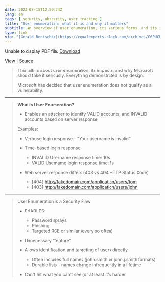 ```yaml
---
date: 2023-08-15T12:50:24Z
lang: en
tags: [ security, obscurity, user tracking ]
title: "User enumeration: what it is and why it matters"
subtitle: An overview of user enumeration, its various forms, and its impacts
type: link
via: "[Gerald Benischke](https://equalexperts.slack.com/archives/C6PUCB37E/p1692056078523089)"
---
```


<object data="https://cdn.githubraw.com/nyxgeek/track_the_planet/main/nyxgeek_Track_the_Planet_2023.08.14.pdf" type="application/pdf" width="100%">
    <p>Unable to display PDF file. <a href="https://cdn.githubraw.com/nyxgeek/track_the_planet/main/nyxgeek_Track_the_Planet_2023.08.14.pdf">Download</a></p>
</object>

[View](https://cdn.githubraw.com/nyxgeek/track_the_planet/main/nyxgeek_Track_the_Planet_2023.08.14.pdf) | [Source](https://github.com/nyxgeek/track_the_planet/blob/main/nyxgeek_Track_the_Planet_2023.08.14.pdf)

> This talk is about user enumeration, its impacts, and why Microsoft should take it seriously. Everything demonstrated is by design.
>
> Microsoft has decided that user enumeration does not qualify as a vulnerability.

---

> **What is User Enumeration?**
>
> * Enables an attacker to identify VALID accounts, and INVALID accounts based on server response
>
> Examples:
>
> * Verbose login response - "Your username is invalid"
>
> * Time-based login response
>     * INVALID Username response time: 10s
>     *  VALID Username login response time: 1s
>
> * Web server response differs (403 vs 404 HTTP Status Code)
>     * [404] http://fakedomain.com/application/users/tom
>     * [403] http://fakedomain.com/application/users/john

---

> User Enumeration is a Security Flaw
>
> * ENABLES:
>     * Password sprays
>     * Phishing
>     * Targeted RCE or similar (every so often)
>
> * Unnecessary "feature"
>
> * Allows identification and targeting of users directly
>     * Often includes full names (john.smith or john.j.smith formats)
>     * Durable lists - names change infrequently in a lifetime
>
> * Can't hit what you can't see (or at least it's harder